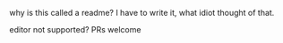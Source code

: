 why is this called a readme? I have to write it, what idiot thought of that.

editor not supported? PRs welcome
